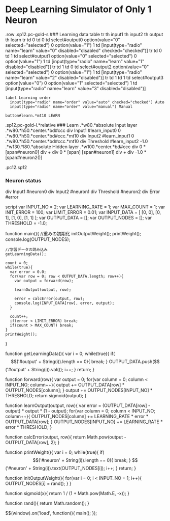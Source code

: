 # Deep Learning Simulator of Only 1 Neuron

.row
  .sp12.pc-gold-s
    ### Learning data
    table
      tr
        th input1
        th input2
        th output
        th learn
      tr
        td 0
        td 0
        td
          select#output0
            option(value="0" selected="selected") 0
            option(value="1") 1
        td [input(type="radio" name="learn" value="0" disabled="disabled" checked="checked")]
      tr
        td 0
        td 1
        td
          select#output1
            option(value="0" selected="selected") 0
            option(value="1") 1
        td [input(type="radio" name="learn" value="1" disabled="disabled")]
      tr
        td 1
        td 0
        td
          select#output2
            option(value="0" selected="selected") 0
            option(value="1") 1
        td [input(type="radio" name="learn" value="2" disabled="disabled")]
      tr
        td 1
        td 1
        td
          select#output3
            option(value="0") 0
            option(value="1" selected="selected") 1
        td [input(type="radio" name="learn" value="3" disabled="disabled")]

    label Learning order
      input(type="radio" name="order" value="auto" checked="checked") Auto
      input(type="radio" name="order" value="manual") Manual

    button#learn.*mt10 LEARN

  .sp12.pc-gold-l.*relative
    ### Learn
    .*w80.*absolute Input layer
      .*w80.*h50.*center.*bd#ccc 
        div Input1
        #learn_input0 0
      .*w80.*h50.*center.*bd#ccc.*mt10
        div Input2
        #learn_input1 0
      .*w80.*h50.*center.*bd#ccc.*mt10
        div Threshold
        #learn_input2 -1.0
    .*w130.*l80.*absolute Hidden layer
      .*w100.*center.*bd#ccc
        div 0 * [span#neuron0]
        div +
        div 0 * [span] [span#neuron1]
        div +
        div -1.0 * [span#neuron2()]

.pc12.sp12
  ### Neuron status
  div Input1
    #neuron0
  div Input2
    #neuron1
  div Threshold
    #neuron2
  div Error
    #error

script
  var INPUT_NO = 2;
  var LEARNING_RATE = 1;
  var MAX_COUNT = 1;
  var INIT_ERROR = 100;
  var LIMIT_ERROR = 0.01;
  var INPUT_DATA = [
    [0, 0],
    [0, 1],
    [1, 0],
    [1, 1]
  ];
  var OUTPUT_DATA = [];
  var OUTPUT_NODES = [];
  var THRESHOLD = -1.0;

  function main(){
    //重みの初期化
    initOutputWeight();
    printWeight();
    console.log(OUTPUT_NODES);

    //学習データの読み込み
    getLearningData();

    count = 0;
    while(true){
      var error = 0.0;
      for(var row = 0; row < OUTPUT_DATA.length; row++){
        var output = forward(row);

        learnOutput(output, row);

        error = calcError(output, row);
        console.log(INPUT_DATA[row], error, output);
      }
      
      count++;
      if(error < LIMIT_ERROR) break;
      if(count > MAX_COUNT) break;
    }
    printWeight();

  }

  function getLearningData(){
    var i = 0;
    while(true){
      if($$('#output' + String(i)).length == 0){
        break;
      }
      OUTPUT_DATA.push($$('#output' + String(i)).val());
      i++;
    }
    return;
  }

  function forward(row){
    var output = 0;
    for(var column = 0; column < INPUT_NO; column++){
      output += OUTPUT_DATA[row] * OUTPUT_NODES[column];
    }
    output += OUTPUT_NODES[INPUT_NO] * THRESHOLD;
    return sigmoid(output);
  }

  function learnOutput(output, row){
    var error = (OUTPUT_DATA[row] - output) * output * (1 - output);
    for(var column = 0; column < INPUT_NO; column++){
      OUTPUT_NODES[column] += LEARNING_RATE * error * OUTPUT_DATA[row];
    }
    OUTPUT_NODES[INPUT_NO] += LEARNING_RATE * error * THRESHOLD;
  }

  function calcError(output, row){
    return Math.pow(output - OUTPUT_DATA[row], 2);
  }

  function printWeight(){
    var i = 0;
    while(true){
      if($$('#neuron' + String(i)).length == 0){
        break;
      }
      $$('#neuron' + String(i)).text(OUTPUT_NODES[i]);
      i++;
    }
    return;
  }

  function initOutputWeight(){
    for(var i = 0; i < INPUT_NO + 1; i++){
      OUTPUT_NODES[i] = rand();
    }
  }

  function sigmoid(x){
    return 1 / (1 + Math.pow(Math.E, -x));
  }

  function rand(){
    return Math.random();
  }

  $$(window).on('load', function(){
    main();
  });


  
